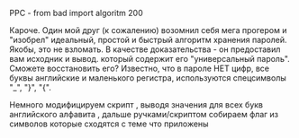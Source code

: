 PPC - from bad import algoritm
200

Кароче. Один мой друг (к сожалению) возомнил себя мега прогером и "изобрел" идеальный, простой и быстрый алгоритм хранения паролей. Якобы, это не взломать. В качестве доказательства - он предоставил вам исходник и вывод. который содержит его "универсальный пароль". Сможете восстановить его? Известно, что в пароле НЕТ цифр, все буквы английские и маленького регистра, используются спецсимволы "_", "}", "{".

Немного модифицируем скрипт , выводя значения для всех букв английского алфавита , дальше ручками/скриптом собираем флаг из  символов которые сходятся с теме что приложены
